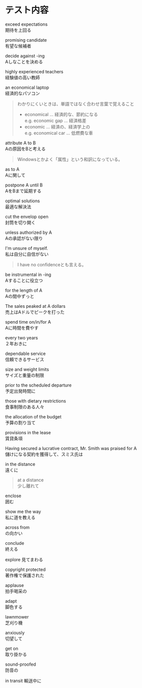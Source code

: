 # テスト内容

exceed expectations  
期待を上回る

promising candidate  
有望な候補者

decide against -ing  
Aしなことを決める

highly experienced teachers  
経験値の高い教師

an economical laptop  
経済的なパソコン

> わかりにくいときは、単語ではなく合わせ言葉で覚えること
>
> - economical ... 経済的な、節約になる  
>   e.g. economic gap ... 経済格差  
> - economic ... 経済の、経済学上の  
>   e.g. economical car ... 低燃費な車  

attribute A to B  
Aの原因をBと考える

> Windowsとかよく「属性」という和訳になっている。

as to A  
Aに関して

postpone A until B  
AをBまで延期する

optimal solutions  
最適な解決法

cut the envelop open  
封筒を切り開く

unless authorized by A  
Aの承認がない限り

I'm unsure of myself.  
私は自分に自信がない

> I have no confidenceとも言える。

be instrumental in -ing  
Aすることに役立つ

for the length of A  
Aの間中ずっと

The sales peaked at A dollars  
売上はAドルでピークを打った

spend time on/in/for A  
Aに時間を費やす

every two years  
２年おきに

dependable service  
信頼できるサービス

size and weight limits  
サイズと重量の制限

prior to the scheduled departure  
予定出発時間に

those with dietary restrictions  
食事制限のある人々

the allocation of the budget  
予算の割り当て

provisions in the lease  
賃貸条項

Having secured a lucrative contract, Mr. Smith was praised for A  
儲けになる契約を獲得して、スミス氏は

in the distance  
遠くに

> at a distance  
> 少し離れて

enclose  
囲む

show me the way  
私に道を教える

across from  
の向かい

conclude  
終える

explore
見てまわる

copyright protected  
著作権で保護された

applause  
拍手喝采の

adapt  
脚色する

lawnmower  
芝刈り機

anxiously  
切望して

get on  
取り掛かる

sound-proofed  
防音の

in transit
輸送中に
